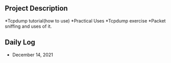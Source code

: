 ## Project Description
*Tcpdump tutorial(how to use) 
*Practical Uses
*Tcpdump exercise
*Packet sniffing and uses of it.
## Daily Log

* December 14, 2021
